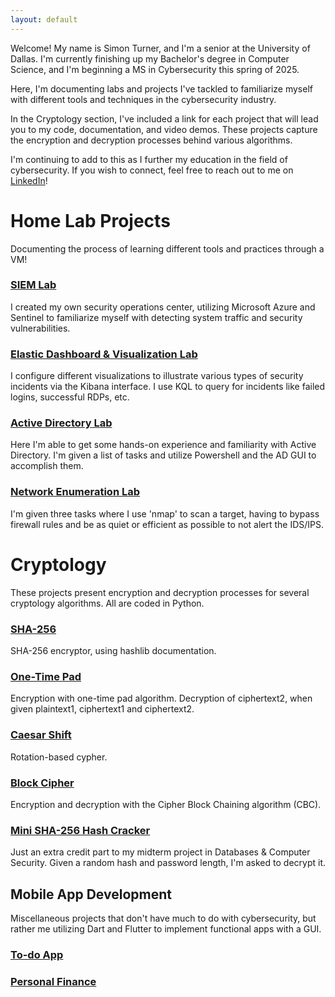 ```yaml
---
layout: default
---
```


Welcome! My name is Simon Turner, and I'm a senior at the University of Dallas. I'm currently finishing up my Bachelor's degree in Computer Science, and I'm beginning a MS in Cybersecurity this spring of 2025. 

Here, I'm documenting labs and projects I've tackled to familiarize myself with different tools and techniques in the cybersecurity industry. 

In the Cryptology section, I've included a link for each project that will lead you to my code, documentation, and video demos. These projects capture the encryption and decryption processes behind various algorithms.

I'm continuing to add to this as I further my education in the field of cybersecurity. If you wish to connect, feel free to reach out to me on [LinkedIn](https://www.linkedin.com/in/simonturnerud)!

# Home Lab Projects

Documenting the process of learning different tools and practices through a VM!

### [SIEM Lab](./siem-lab.md)
I created my own security operations center, utilizing Microsoft Azure and Sentinel to familiarize myself with detecting system traffic and security vulnerabilities.

### [Elastic Dashboard & Visualization Lab](./elastic-lab.md)
I configure different visualizations to illustrate various types of security incidents via the Kibana interface. I use KQL to query for incidents like failed logins, successful RDPs, etc.

### [Active Directory Lab](./active-directory-lab.md)
Here I'm able to get some hands-on experience and familiarity with Active Directory. I'm given a list of tasks and utilize Powershell and the AD GUI to accomplish them.

### [Network Enumeration Lab](./nmap-lab.md)
I'm given three tasks where I use 'nmap' to scan a target, having to bypass firewall rules and be as quiet or efficient as possible to not alert the IDS/IPS.

# Cryptology

These projects present encryption and decryption processes for several cryptology algorithms. All are coded in Python.

### [SHA-256](./sha-256.md)
SHA-256 encryptor, using hashlib documentation.

### [One-Time Pad](./one-time-pad.md)
Encryption with one-time pad algorithm.
Decryption of ciphertext2, when given plaintext1, ciphertext1 and ciphertext2.

### [Caesar Shift](./caesar-cryptology.md)
Rotation-based cypher.

### [Block Cipher](./block-cipher.md)
Encryption and decryption with the Cipher Block Chaining algorithm (CBC).

### [Mini SHA-256 Hash Cracker](./mini-sha256-hash-cracker.md)
Just an extra credit part to my midterm project in Databases & Computer Security. Given a random hash and password length, I'm asked to decrypt it.


## Mobile App Development

Miscellaneous projects that don't have much to do with cybersecurity, but rather me utilizing Dart and Flutter to implement functional apps with a GUI.

### [To-do App](./todo-app.md)

### [Personal Finance](./personal-finance.md)
 


